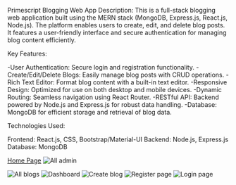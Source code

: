 Primescript Blogging Web App
Description:
This is a full-stack blogging web application built using the MERN stack (MongoDB, Express.js, React.js, Node.js). 
The platform enables users to create, edit, and delete blog posts. It features a user-friendly interface and secure authentication for managing blog content efficiently.

Key Features:

-User Authentication: Secure login and registration functionality.
-Create/Edit/Delete Blogs: Easily manage blog posts with CRUD operations.
-Rich Text Editor: Format blog content with a built-in text editor.
-Responsive Design: Optimized for use on both desktop and mobile devices.
-Dynamic Routing: Seamless navigation using React Router.
-RESTful API: Backend powered by Node.js and Express.js for robust data handling.
-Database: MongoDB for efficient storage and retrieval of blog data.

Technologies Used:

Frontend: React.js, CSS, Bootstrap/Material-UI
Backend: Node.js, Express.js
Database: MongoDB

[Home Page](https://github.com/user-attachments/assets/887ebea8-1470-413a-931e-d66e1787b698)
![All admin](https://github.com/user-attachments/assets/ab0fd9bc-04f0-4aef-84d7-9515a8f4c8e7)

![All blogs](https://github.com/user-attachments/assets/e9ce7393-e1d0-4fc4-838d-2f43ee058cda)
![Dashboard](https://github.com/user-attachments/assets/81747011-5912-4255-b93f-2e788f1dd3f5)
![Create blog](https://github.com/user-attachments/assets/e04a0423-2b0c-4794-b274-4d6d6d479162)
![Register page](https://github.com/user-attachments/assets/b884719a-d295-4a4b-9214-b0392acf2253)
![Login page](https://github.com/user-attachments/assets/3768ed17-1e1f-4a0a-b899-d684a737a2bc)
